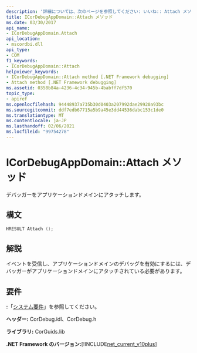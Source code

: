 ```yaml
---
description: '詳細については、次のページを参照してください: いいね:: Attach メソッド'
title: ICorDebugAppDomain::Attach メソッド
ms.date: 03/30/2017
api_name:
- ICorDebugAppDomain.Attach
api_location:
- mscordbi.dll
api_type:
- COM
f1_keywords:
- ICorDebugAppDomain::Attach
helpviewer_keywords:
- ICorDebugAppDomain::Attach method [.NET Framework debugging]
- Attach method [.NET Framework debugging]
ms.assetid: 0358b84a-4236-4c34-945b-4babff7df570
topic_type:
- apiref
ms.openlocfilehash: 94448937a735b30d0403a207992dae29920a93bc
ms.sourcegitcommit: ddf7edb67715a5b9a45e3dd44536dabc153c1de0
ms.translationtype: MT
ms.contentlocale: ja-JP
ms.lasthandoff: 02/06/2021
ms.locfileid: "99754278"
---
```

# <a name="icordebugappdomainattach-method"></a>ICorDebugAppDomain::Attach メソッド

デバッガーをアプリケーションドメインにアタッチします。  
  
## <a name="syntax"></a>構文  
  
```cpp  
HRESULT Attach ();  
```  
  
## <a name="remarks"></a>解説  

 イベントを受信し、アプリケーションドメインのデバッグを有効にするには、デバッガーがアプリケーションドメインにアタッチされている必要があります。  
  
## <a name="requirements"></a>要件  

 **:**「[システム要件](../../get-started/system-requirements.md)」を参照してください。  
  
 **ヘッダー:** CorDebug.idl、CorDebug.h  
  
 **ライブラリ:** CorGuids.lib  
  
 **.NET Framework のバージョン:**[!INCLUDE[net_current_v10plus](../../../../includes/net-current-v10plus-md.md)]
